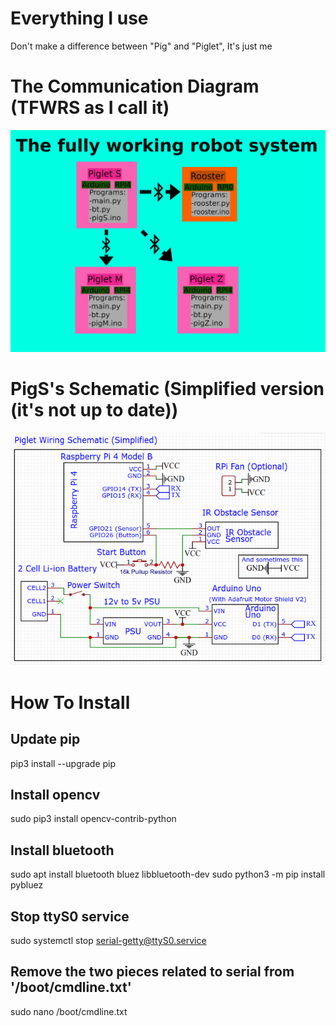 # Everything I use
Don't make a difference between "Pig" and "Piglet",
It's just me

# The Communication Diagram (TFWRS as I call it)
![tfwrs](images/tfwrs.png "")

# PigS's Schematic (Simplified version (it's not up to date))
![tfwrs](images/schematic.png "")

# How To Install

## Update pip
pip3 install --upgrade pip

## Install opencv
sudo pip3 install opencv-contrib-python

## Install bluetooth
sudo apt install bluetooth bluez libbluetooth-dev
sudo python3 -m pip install pybluez

## Stop ttyS0 service
sudo systemctl stop serial-getty@ttyS0.service

## Remove the two pieces related to serial from '/boot/cmdline.txt'
sudo nano /boot/cmdline.txt
